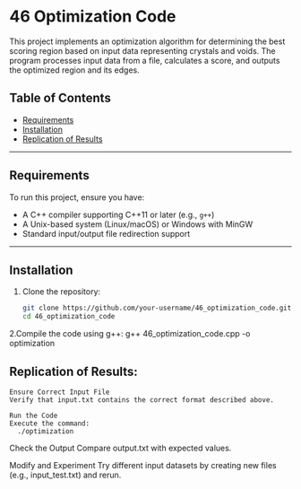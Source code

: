 # 46 Optimization Code

This project implements an optimization algorithm for determining the best scoring region based on input data representing crystals and voids. The program processes input data from a file, calculates a score, and outputs the optimized region and its edges.

## Table of Contents

- [Requirements](#requirements)
- [Installation](#installation)
- [Replication of Results](#replication-of-results)
---

## Requirements

To run this project, ensure you have:

- A C++ compiler supporting C++11 or later (e.g., `g++`)
- A Unix-based system (Linux/macOS) or Windows with MinGW
- Standard input/output file redirection support

---

## Installation

1. Clone the repository:
   ```sh
   git clone https://github.com/your-username/46_optimization_code.git
   cd 46_optimization_code

2.Compile the code using g++:
  g++ 46_optimization_code.cpp -o optimization
  
## Replication of Results:

    Ensure Correct Input File
    Verify that input.txt contains the correct format described above.

    Run the Code
    Execute the command:
      ./optimization

Check the Output
   Compare output.txt with expected values.

Modify and Experiment
   Try different input datasets by creating new files (e.g., input_test.txt) and rerun.
